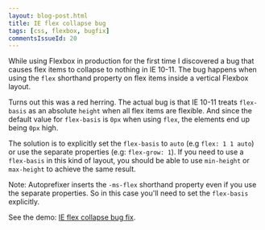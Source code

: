 ```yaml
---
layout: blog-post.html
title: IE flex collapse bug
tags: [css, flexbox, bugfix]
commentsIssueId: 20
---
```


While using Flexbox in production for the first time I discovered a bug that causes flex items to collapse to nothing in IE 10-11. The bug happens when using the `flex` shorthand property on flex items inside a vertical Flexbox layout.

Turns out this was a red herring. The actual bug is that IE 10-11 treats `flex-basis` as an absolute `height` when all flex items are flexible. And since the default value for `flex-basis` is `0px` when using `flex`, the elements end up being `0px` high.

The solution is to explicitly set the `flex-basis` to `auto` (e.g `flex: 1 1 auto`) or use the separate properties (e.g: `flex-grow: 1`). If you need to use a `flex-basis` in this kind of layout, you should be able to use `min-height` or `max-height` to achieve the same result.

Note: Autoprefixer inserts the `-ms-flex` shorthand property even if you use the separate properties. So in this case you'll need to set the `flex-basis` explicitly.

<p data-height="280" data-theme-id="4385" data-slug-hash="Abtqg" data-default-tab="result" class="codepen">
    See the demo: <a href="/demos/ie-flex-collapse-bug/">IE flex collapse bug fix</a>.
</p>
